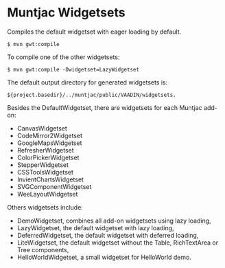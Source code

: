 Muntjac Widgetsets
==================

Compiles the default widgetset with eager loading by default.

    $ mvn gwt:compile


To compile one of the other widgetsets:

    $ mvn gwt:compile -Dwidgetset=LazyWidgetset


The default output directory for generated widgetsets is:

    ${project.basedir}/../muntjac/public/VAADIN/widgetsets.


Besides the DefaultWidgetset, there are widgetsets for each Muntjac add-on:

 * CanvasWidgetset
 * CodeMirror2Widgetset
 * GoogleMapsWidgetset
 * RefresherWidgetset
 * ColorPickerWidgetset
 * StepperWidgetset
 * CSSToolsWidgetset
 * InvientChartsWidgetset
 * SVGComponentWidgetset
 * WeeLayoutWidgetset


Others widgetsets include:

 * DemoWidgetset, combines all add-on widgetsets using lazy loading,
 * LazyWidgetset, the default widgetset with lazy loading,
 * DeferredWidgetset, the default widgetset with deferred loading,
 * LiteWidgetset, the default widgetset without the Table, RichTextArea
 or Tree components,
 * HelloWorldWidgetset, a small widgetset for HelloWorld demo.

